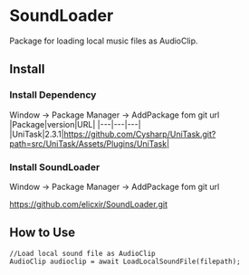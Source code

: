# SoundLoader
Package for loading local music files as AudioClip.

## Install

### Install Dependency
Window -> Package Manager -> AddPackage fom git url
|Package|version|URL|
|---|---|---|
|UniTask|2.3.1|https://github.com/Cysharp/UniTask.git?path=src/UniTask/Assets/Plugins/UniTask|

### Install SoundLoader
Window -> Package Manager -> AddPackage fom git url

https://github.com/elicxir/SoundLoader.git

## How to Use

```Csharp
//Load local sound file as AudioClip
AudioClip audioclip = await LoadLocalSoundFile(filepath);
```
